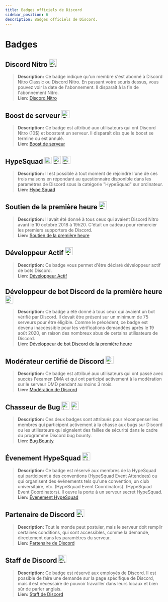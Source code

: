 ```yaml
---
title: Badges officiels de Discord
sidebar_position: 6
description: Badges officiels de Discord.
---
```


# Badges

## Discord Nitro <img src="/img/nitro.png" alt="DiscordNitro" width="25" />

> **Description:** Ce badge indique qu'un membre s'est abonné à Discord Nitro Classic ou Discord Nitro. En passant votre souris dessus, vous pouvez voir la date de l'abonnement. Il disparaît à la fin de l'abonnement Nitro. <br/> 
> **Lien:** [Discord Nitro](https://discord.com/nitro) <br/>

## Boost de serveur <img src="/img/boost.png" alt="ServerBoost" width="25" />

> **Description:** Ce badge est attribué aux utilisateurs qui ont Discord Nitro (10$) et boostent un serveur. Il disparaît dès que le boost se termine ou est annulé. <br/> 
> **Lien:** [Boost de serveur](https://i.discord.fr/jZ6.png) <br/>

## HypeSquad <img src="/img/bravery.png" alt="Bravery" width="22" /> <img src="/img/balance.png" alt="Balance" width="25" /> <img src="/img/brillance.png" alt="Brillance" width="25" />

> **Description:** Il est possible à tout moment de rejoindre l'une de ces trois maisons en répondant au questionnaire disponible dans les paramètres de Discord sous la catégorie "HypeSquad" sur ordinateur. <br/> 
> **Lien:** [Hype Squad](https://support.discord.com/hc/en-us/articles/360007553672-HypeSquad-House-Breakdown) <br/>

## Soutien de la première heure <img src="/img/earlysupporter.png" alt="EarlySupporter" width="25" />

> **Description:** Il avait été donné à tous ceux qui avaient Discord Nitro avant le 10 octobre 2018 à 19h20. C'était un cadeau pour remercier les premiers supporters de Discord. <br/> 
> **Lien:** [Soutien de la première heure](https://support.discord.com/hc/en-us/articles/360017949691-Grandfathered-Nitro-Classic-FAQ) <br/>

## Développeur Actif <img src="/img/ad.png" alt="ActiveDeveloper" width="25" />

> **Description:** Ce badge vous permet d'être déclaré développeur actif de bots Discord. <br/> 
> **Lien:** [Développeur Actif](https://discord.com/developers/active-developer) <br/>

## Développeur de bot Discord de la première heure <img src="/img/earlydev.png" alt="EarlyDev" width="25" />

> **Description:** Ce badge a été donné à tous ceux qui avaient un bot vérifié par Discord. Il devait être présent sur un minimum de 75 serveurs pour être éligible. Comme le précédent, ce badge est devenu inaccessible pour les vérifications demandées après le 19 août 2020, en raison des nombreux abus de certains utilisateurs de Discord. <br/> 
> **Lien:** [Développeur de bot Discord de la première heure](https://support.discord.com/hc/en-us/community/posts/360049352973-Bot-Developer-Badge-New-Restrictions-TURNAROUND) <br/>

## Modérateur certifié de Discord <img src="/img/dmd.png" alt="CertifiedDiscordModerator" width="25" />

> **Description:** Ce badge est attribué aux utilisateurs qui ont passé avec succès l'examen DMA et qui ont participé activement à la modération sur le serveur DMD pendant au moins 3 mois. <br/> 
> **Lien:** [Modération de Discord](https://discord.com/moderation) <br/>

## Chasseur de Bug <img src="/img/lvl1.png" alt="Lvl1" width="25" /> <img src="/img/lvl2.png" alt="Lvl2" width="25" />

> **Description:** Ces deux badges sont attribués pour récompenser les membres qui participent activement à la chasse aux bugs sur Discord ou les utilisateurs qui signalent des failles de sécurité dans le cadre du programme Discord bug bounty. <br/> 
> **Lien:** [Bug Bounty](https://discord.com/security) <br/>

## Évenement HypeSquad <img src="/img/hse.png" alt="HypeSquadEvents" width="25" />

> **Description:** Ce badge est réservé aux membres de la HypeSquad qui participent à des conventions (HypeSquad Event Attendees) ou qui organisent des événements tels qu'une convention, un club universitaire, etc. (HypeSquad Event Coordinators). (HypeSquad Event Coordinators). Il ouvre la porte à un serveur secret HypeSquad. <br/> 
> **Lien:** [Évenement HypeSquad](https://discord.com/hypesquad) <br/>

## Partenaire de Discord <img src="/img/partner.png" alt="Discord Partner" width="25" />

> **Description:** Tout le monde peut postuler, mais le serveur doit remplir certaines conditions, qui sont accessibles, comme la demande, directement dans les paramètres du serveur. <br/> 
> **Lien:** [Partenaire de Discord](https://discord.com/partners) <br/>

## Staff de Discord <img src="/img/staff.png" alt="Discord Staff" width="25" />

> **Description:** Ce badge est réservé aux employés de Discord. Il est possible de faire une demande sur la page spécifique de Discord, mais il est nécessaire de pouvoir travailler dans leurs locaux et bien sûr de parler anglais. <br/> 
> **Lien:** [Staff de Discord](https://discord.com/careers) <br/>
